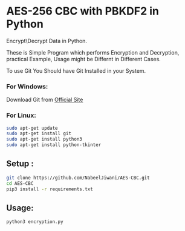 # AES-256 CBC with PBKDF2 in Python 
Encrypt\Decrypt Data in Python.

These is Simple Program which performs Encryption and Decryption, practical Example, Usage might be Differnt in Different Cases.

To use Git You Should have Git Installed in your System.
### For Windows:
Download Git from [Official Site](https://git-scm.com/downloads)
### For Linux:
```bash
sudo apt-get update
sudo apt-get install git
sudo apt-get install python3 
sudo apt-get install python-tkinter
```

## Setup :
```bash
git clone https://github.com/NabeelJiwani/AES-CBC.git
cd AES-CBC
pip3 install -r requirements.txt
```
## Usage:
```bash
python3 encryption.py
```
